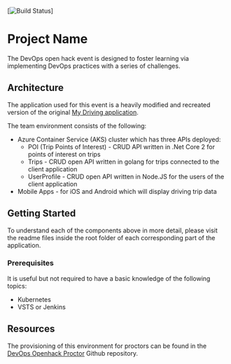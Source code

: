 [![Build Status](https://team1-hacker6.visualstudio.com/_apis/public/build/definitions/cffdb472-5477-483e-8f65-9bd9704d0f7c/5/badge)]

# Project Name

The DevOps open hack event is designed to foster learning via implementing DevOps practices with a series of challenges.

## Architecture

The application used for this event is a heavily modified and recreated version of the original [My Driving application](https://github.com/Azure-Samples/MyDriving).

The team environment consists of the following:
* Azure Container Service (AKS) cluster which has three APIs deployed:
    * POI (Trip Points of Interest) - CRUD API written in .Net Core 2 for points of interest on trips
    * Trips - CRUD open API written in golang for trips connected to the client application
    * UserProfile - CRUD open API written in Node.JS for the users of the client application
* Mobile Apps - for iOS and Android which will display driving trip data

## Getting Started

To understand each of the components above in more detail, please visit the readme files inside the root folder of each corresponding part of the application.

### Prerequisites

It is useful but not required to have a basic knowledge of the following topics:
* Kubernetes
* VSTS or Jenkins

## Resources

The provisioning of this environment for proctors can be found in the [DevOps Openhack Proctor](https://github.com/Azure-Samples/openhack-devops-proctor) Github repository.
